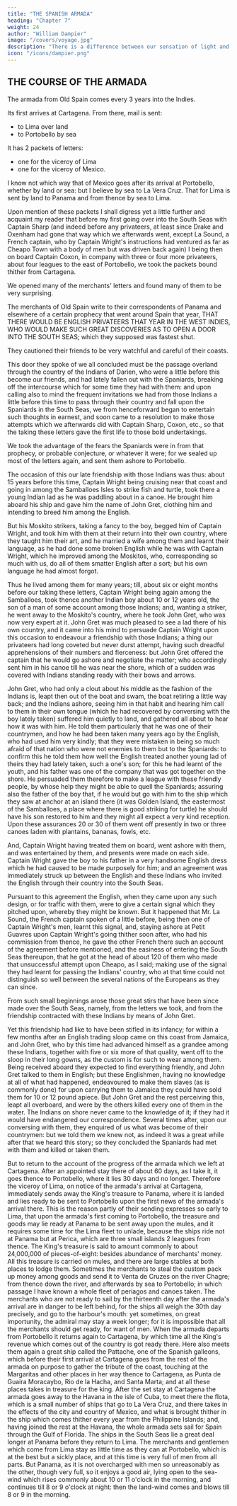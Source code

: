 ```yaml
---
title: "THE SPANISH ARMADA"
heading: "Chapter 7"
weight: 24
author: "William Dampier"
image: "/covers/voyage.jpg"
description: "There is a difference between our sensation of light and what is in the objects that produces that sensation"
icon: "/icons/dampier.png"
---
```



## THE COURSE OF THE ARMADA

<!-- WITH AN INCIDENTAL ACCOUNT OF THE FIRST INDUCEMENTS THAT MADE THE PRIVATEERS UNDERTAKE THE PASSAGE OVER THE ISTHMUS OF DARIEN INTO THE SOUTH SEAS, AND OF THE PARTICULAR BEGINNING OF THEIR CORRESPONDENCE WITH THE INDIANS THAT INHABIT THAT ISTHMUS. -->

The armada from Old Spain comes every 3 years into the Indies. 

Its first arrives at Cartagena. From there, mail is sent:
- to Lima over land
- to Portobello by sea

It has 2 packets of letters:
- one for the viceroy of Lima
- one for the viceroy of Mexico. 

I know not which way that of Mexico goes after its arrival at Portobello, whether by land or sea: but I believe by sea to La Vera Cruz. That for Lima is sent by land to Panama and from thence by sea to Lima.

Upon mention of these packets I shall digress yet a little further and acquaint my reader that before my first going over into the South Seas with Captain Sharp (and indeed before any privateers, at least since Drake and Oxenham had gone that way which we afterwards went, except La Sound, a French captain, who by Captain Wright's instructions had ventured as far as Cheapo Town with a body of men but was driven back again) I being then on board Captain Coxon, in company with three or four more privateers, about four leagues to the east of Portobello, we took the packets bound thither from Cartagena. 

We opened many of the merchants' letters and found many of them to be very surprising.

The merchants of Old Spain write to their correspondents of Panama and elsewhere of a certain prophecy that went around Spain that year, THAT THERE WOULD BE ENGLISH PRIVATEERS THAT YEAR IN THE WEST INDIES, WHO WOULD MAKE SUCH GREAT DISCOVERIES AS TO OPEN A DOOR INTO THE SOUTH SEAS; which they supposed was fastest shut. 

They cautioned their friends to be very watchful and careful of their coasts.

This door they spoke of we all concluded must be the passage overland through the country of the Indians of Darien, who were a little before this become our friends, and had lately fallen out with the Spaniards, breaking off the intercourse which for some time they had with them: and upon calling also to mind the frequent invitations we had from those Indians a little before this time to pass through their country and fall upon the Spaniards in the South Seas, we from henceforward began to entertain such thoughts in earnest, and soon came to a resolution to make those attempts which we afterwards did with Captain Sharp, Coxon, etc., so that the taking these letters gave the first life to those bold undertakings.

We took the advantage of the fears the Spaniards were in from that prophecy, or probable conjecture, or whatever it were; for we sealed up most of the letters again, and sent them ashore to Portobello.

The occasion of this our late friendship with those Indians was thus: about 15 years before this time, Captain Wright being cruising near that coast and going in among the Samballoes Isles to strike fish and turtle, took there a young Indian lad as he was paddling about in a canoe. He brought him aboard his ship and gave him the name of John Gret, clothing him and intending to breed him among the English. 

But his Moskito strikers, taking a fancy to the boy, begged him of Captain Wright, and took him with them at their return into their own country, where they taught him their art, and he married a wife among them and learnt their language, as he had done some broken English while he was with Captain Wright, which he improved among the Moskitos, who, corresponding so much with us, do all of them smatter English after a sort; but his own language he had almost forgot. 

Thus he lived among them for many years; till, about six or eight months before our taking these letters, Captain Wright being again among the Samballoes, took thence another Indian boy about 10 or 12 years old, the son of a man of some account among those Indians; and, wanting a striker, he went away to the Moskito's country, where he took John Gret, who was now very expert at it. John Gret was much pleased to see a lad there of his own country, and it came into his mind to persuade Captain Wright upon this occasion to endeavour a friendship with those Indians; a thing our privateers had long coveted but never durst attempt, having such dreadful apprehensions of their numbers and fierceness: but John Gret offered the captain that he would go ashore and negotiate the matter; who accordingly sent him in his canoe till he was near the shore, which of a sudden was covered with Indians standing ready with their bows and arrows. 

John Gret, who had only a clout about his middle as the fashion of the Indians is, leapt then out of the boat and swam, the boat retiring a little way back; and the Indians ashore, seeing him in that habit and hearing him call to them in their own tongue (which he had recovered by conversing with the boy lately taken) suffered him quietly to land, and gathered all about to hear how it was with him. He told them particularly that he was one of their countrymen, and how he had been taken many years ago by the English, who had used him very kindly; that they were mistaken in being so much afraid of that nation who were not enemies to them but to the Spaniards: to confirm this he told them how well the English treated another young lad of theirs they had lately taken, such a one's son; for this he had learnt of the youth, and his father was one of the company that was got together on the shore. He persuaded them therefore to make a league with these friendly people, by whose help they might be able to quell the Spaniards; assuring also the father of the boy that, if he would but go with him to the ship which they saw at anchor at an island there (it was Golden Island, the eastermost of the Samballoes, a place where there is good striking for turtle) he should have his son restored to him and they might all expect a very kind reception. Upon these assurances 20 or 30 of them went off presently in two or three canoes laden with plantains, bananas, fowls, etc. 

And, Captain Wright having treated them on board, went ashore with them, and was entertained by them, and presents were made on each side. Captain Wright gave the boy to his father in a very handsome English dress which he had caused to be made purposely for him; and an agreement was immediately struck up between the English and these Indians who invited the English through their country into the South Seas.

Pursuant to this agreement the English, when they came upon any such design, or for traffic with them, were to give a certain signal which they pitched upon, whereby they might be known. But it happened that Mr. La Sound, the French captain spoken of a little before, being then one of Captain Wright's men, learnt this signal, and, staying ashore at Petit Guavres upon Captain Wright's going thither soon after, who had his commission from thence, he gave the other French there such an account of the agreement before mentioned, and the easiness of entering the South Seas thereupon, that he got at the head of about 120 of them who made that unsuccessful attempt upon Cheapo, as I said; making use of the signal they had learnt for passing the Indians' country, who at that time could not distinguish so well between the several nations of the Europeans as they can since.

From such small beginnings arose those great stirs that have been since made over the South Seas, namely, from the letters we took, and from the friendship contracted with these Indians by means of John Gret. 

Yet this friendship had like to have been stifled in its infancy; for within a few months after an English trading sloop came on this coast from Jamaica, and John Gret, who by this time had advanced himself as a grandee among these Indians, together with five or six more of that quality, went off to the sloop in their long gowns, as the custom is for such to wear among them. Being received aboard they expected to find everything friendly, and John Gret talked to them in English; but these Englishmen, having no knowledge at all of what had happened, endeavoured to make them slaves (as is commonly done) for upon carrying them to Jamaica they could have sold them for 10 or 12 pound apiece. But John Gret and the rest perceiving this, leapt all overboard, and were by the others killed every one of them in the water. The Indians on shore never came to the knowledge of it; if they had it would have endangered our correspondence. Several times after, upon our conversing with them, they enquired of us what was become of their countrymen: but we told them we knew not, as indeed it was a great while after that we heard this story; so they concluded the Spaniards had met with them and killed or taken them.

But to return to the account of the progress of the armada which we left at Cartagena. After an appointed stay there of about 60 days, as I take it, it goes thence to Portobello, where it lies 30 days and no longer. Therefore the viceroy of Lima, on notice of the armada's arrival at Cartagena, immediately sends away the King's treasure to Panama, where it is landed and lies ready to be sent to Portobello upon the first news of the armada's arrival there. This is the reason partly of their sending expresses so early to Lima, that upon the armada's first coming to Portobello, the treasure and goods may lie ready at Panama to be sent away upon the mules, and it requires some time for the Lima fleet to unlade, because the ships ride not at Panama but at Perica, which are three small islands 2 leagues from thence. The King's treasure is said to amount commonly to about 24,000,000 of pieces-of-eight: besides abundance of merchants' money. All this treasure is carried on mules, and there are large stables at both places to lodge them. Sometimes the merchants to steal the custom pack up money among goods and send it to Venta de Cruzes on the river Chagre; from thence down the river, and afterwards by sea to Portobello; in which passage I have known a whole fleet of periagos and canoes taken. The merchants who are not ready to sail by the thirteenth day after the armada's arrival are in danger to be left behind, for the ships all weigh the 30th day precisely, and go to the harbour's mouth: yet sometimes, on great importunity, the admiral may stay a week longer; for it is impossible that all the merchants should get ready, for want of men. When the armada departs from Portobello it returns again to Cartagena, by which time all the King's revenue which comes out of the country is got ready there. Here also meets them again a great ship called the Pattache, one of the Spanish galleons, which before their first arrival at Cartagena goes from the rest of the armada on purpose to gather the tribute of the coast, touching at the Margaritas and other places in her way thence to Cartagena, as Punta de Guaira Moracaybo, Rio de la Hacha, and Santa Marta; and at all these places takes in treasure for the king. After the set stay at Cartagena the armada goes away to the Havana in the isle of Cuba, to meet there the flota, which is a small number of ships that go to La Vera Cruz, and there takes in the effects of the city and country of Mexico, and what is brought thither in the ship which comes thither every year from the Philippine Islands; and, having joined the rest at the Havana, the whole armada sets sail for Spain through the Gulf of Florida. The ships in the South Seas lie a great deal longer at Panama before they return to Lima. The merchants and gentlemen which come from Lima stay as little time as they can at Portobello, which is at the best but a sickly place, and at this time is very full of men from all parts. But Panama, as it is not overcharged with men so unreasonably as the other, though very full, so it enjoys a good air, lying open to the sea-wind which rises commonly about 10 or 11 o'clock in the morning, and continues till 8 or 9 o'clock at night: then the land-wind comes and blows till 8 or 9 in the morning.

